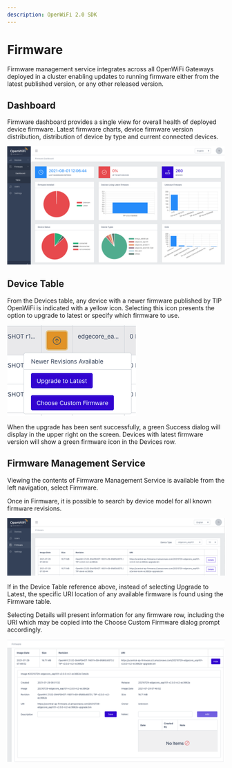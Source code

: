 ```yaml
---
description: OpenWiFi 2.0 SDK
---
```


# Firmware

Firmware management service integrates across all OpenWiFi Gateways deployed in a cluster enabling updates to running firmware either from the latest published version, or any other released version.

## Dashboard

Firmware dashboard provides a single view for overall health of deployed device firmware. Latest firmware charts, device firmware version distribution, distribution of device by type and current connected devices.

![Firmware Dashboard](../.gitbook/assets/screen-shot-2021-08-01-at-12.07.27-pm.png)

## Device Table

From the Devices table, any device with a newer firmware published by TIP OpenWiFi is indicated with a yellow icon. Selecting this icon presents the option to upgrade to latest or specify which firmware to use.

![Firmware Control in Device Table](../.gitbook/assets/screen-shot-2021-08-01-at-12.08.45-pm.png)

When the upgrade has been sent successfully, a green Success dialog will display in the upper right on the screen. Devices with latest firmware version will show a green firmware icon in the Devices row.

## Firmware Management Service

Viewing the contents of Firmware Management Service is available from the left navigation, select Firmware.

Once in Firmware, it is possible to search by device model for all known firmware revisions.

![Firmware Management Service](../.gitbook/assets/screen-shot-2021-07-29-at-4.43.57-pm.png)

If in the Device Table reference above, instead of selecting Upgrade to Latest, the specific URI location of any available firmware is found using the Firmware table.

Selecting Details will present information for any firmware row, including the URI which may be copied into the Choose Custom Firmware dialog prompt accordingly.

![Firmware Entry Details](../.gitbook/assets/screen-shot-2021-07-29-at-4.46.01-pm.png)
